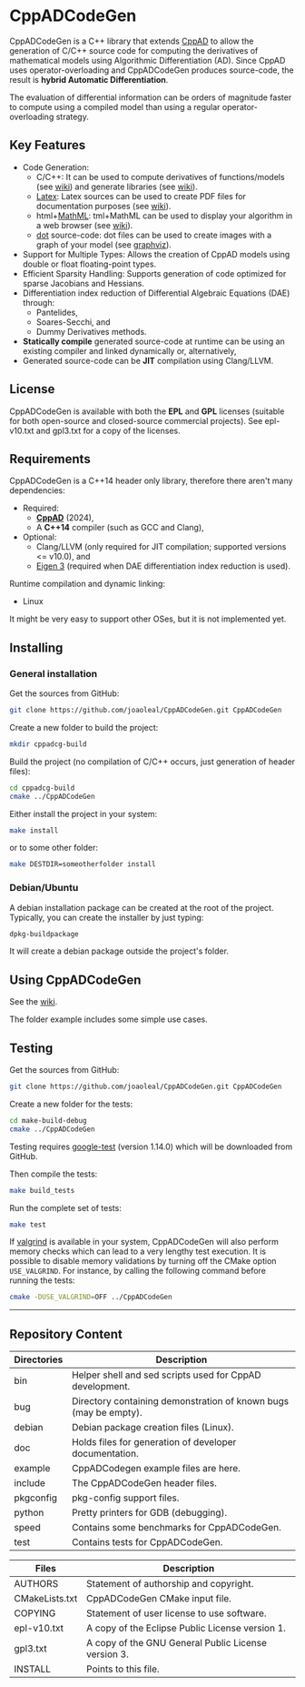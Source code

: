# CppADCodeGen

CppADCodeGen is a C++ library that extends [CppAD](http://www.coin-or.org/CppAD) 
to allow the generation of C/C++ source code for computing the derivatives of
mathematical models using Algorithmic Differentiation (AD).
Since CppAD uses operator-overloading and CppADCodeGen produces source-code,
the result is **hybrid Automatic Differentiation**.

The evaluation of differential information can be orders of magnitude faster
to compute using a compiled model than using a regular operator-overloading
strategy.

## Key Features ##

 - Code Generation:
   - C/C++: It can be used to compute derivatives of functions/models (see [wiki](https://github.com/joaoleal/CppADCodeGen/wiki/DirectSourceGeneration#c-language)) and generate libraries (see [wiki](https://github.com/joaoleal/CppADCodeGen/wiki/LibGeneration)).
   - [Latex](http://www.latex-project.org/): Latex sources can be used to create PDF files for documentation purposes (see [wiki](https://github.com/joaoleal/CppADCodeGen/wiki/DirectSourceGeneration#latex)).
   - html+[MathML](http://www.w3.org/Math/): tml+MathML can be used to display your algorithm in a web browser (see [wiki](https://github.com/joaoleal/CppADCodeGen/wiki/DirectSourceGeneration#htmlmathmljavascript)).
   - [dot](https://en.wikipedia.org/wiki/DOT_%28graph_description_language%29) source-code: dot files can be used to create images with a graph of your model
     (see [graphviz](http://graphviz.org/)).
 - Support for Multiple Types: Allows the creation of CppAD models using double or float floating-point types.
 - Efficient Sparsity Handling: Supports generation of code optimized for sparse Jacobians and Hessians.
 - Differentiation index reduction of Differential Algebraic Equations (DAE) through:
   - Pantelides,
   - Soares-Secchi, and
   - Dummy Derivatives methods.
 - **Statically compile** generated source-code at runtime can be using an existing compiler and linked
   dynamically or, alternatively, 
 - Generated source-code can be **JIT** compilation using Clang/LLVM.

## License ##

CppADCodeGen is available with both the **EPL** and **GPL** licenses
(suitable for both open-source and closed-source commercial projects).
See epl-v10.txt and gpl3.txt for a copy of the licenses.

## Requirements ##

CppADCodeGen is a C++14 header only library, therefore there aren't many dependencies:

 - Required:
   - [**CppAD**](https://github.com/coin-or/CppAD) (2024),
   - A **C++14** compiler (such as GCC and Clang),
 - Optional:
   - Clang/LLVM (only required for JIT compilation; supported versions <= v10.0), and
   - [Eigen 3](https://gitlab.com/libeigen/eigen) (required when DAE differentiation index reduction is used).

Runtime compilation and dynamic linking:
 - Linux 

It might be very easy to support other OSes, but it is not implemented yet.

## Installing ##

### General installation ###

Get the sources from GitHub:
```sh
git clone https://github.com/joaoleal/CppADCodeGen.git CppADCodeGen
```
Create a new folder to build the project:
```sh
mkdir cppadcg-build
```
Build the project (no compilation of C/C++ occurs, just generation of header files):
```sh
cd cppadcg-build
cmake ../CppADCodeGen
```
Either install the project in your system:
```sh
make install
```
or to some other folder:
```sh
make DESTDIR=someotherfolder install
```

### Debian/Ubuntu ###

A debian installation package can be created at the root of the project.
Typically, you can create the installer by just typing:
```sh
dpkg-buildpackage
```
It will create a debian package outside the project's folder.

## Using CppADCodeGen ##

See the [wiki](https://github.com/joaoleal/CppADCodeGen/wiki).

The folder example includes some simple use cases.

## Testing ##

Get the sources from GitHub:
```sh
git clone https://github.com/joaoleal/CppADCodeGen.git CppADCodeGen
```
Create a new folder for the tests:
```sh
cd make-build-debug
cmake ../CppADCodeGen
```
Testing requires [google-test](https://github.com/google/googletest) (version 1.14.0) which will be downloaded from GitHub.

Then compile the tests:
```sh
make build_tests
```

Run the complete set of tests:
```sh
make test
```
If [valgrind](https://valgrind.org/) is available in your system, CppADCodeGen will also perform memory checks which can
lead to a very lengthy test execution.
It is possible to disable memory validations by turning off the CMake option `USE_VALGRIND`.
For instance, by calling the following command before running the tests:
```sh
cmake -DUSE_VALGRIND=OFF ../CppADCodeGen 
```
---

## Repository Content

|Directories |  Description                                                    |
|------------|-----------------------------------------------------------------|
|bin         | Helper shell and sed scripts used for CppAD development.        |
|bug         | Directory containing demonstration of known bugs (may be empty).|
|debian      | Debian package creation files (Linux).                          |
|doc         | Holds files for generation of developer documentation.          |
|example     | CppADCodegen example files are here.                            |
|include     | The CppADCodeGen header files.                                  |
|pkgconfig   | pkg-config support files.                                       |
|python      | Pretty printers for GDB (debugging).                            |
|speed       | Contains some benchmarks for CppADCodeGen.                      |
|test        | Contains tests for CppADCodeGen.                                |


| Files         |  Description                                                 |
|---------------|--------------------------------------------------------------|
|AUTHORS        | Statement of authorship and copyright.                       |
|CMakeLists.txt | CppADCodeGen CMake input file.                               |
|COPYING        | Statement of user license to use software.                   |
|epl-v10.txt    | A copy of the Eclipse Public License version 1.              |
|gpl3.txt       | A copy of the GNU General Public License version 3.          |
|INSTALL        | Points to this file.                                         |
